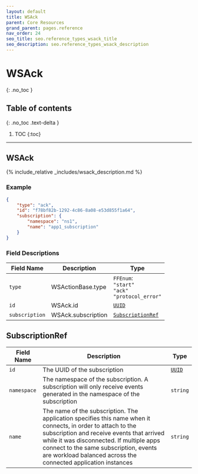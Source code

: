 ```yaml
---
layout: default
title: WSAck
parent: Core Resources
grand_parent: pages.reference
nav_order: 24
seo_title: seo.reference_types_wsack_title
seo_description: seo.reference_types_wsack_description
---
```


# WSAck
{: .no_toc }

## Table of contents
{: .no_toc .text-delta }

1. TOC
{:toc}

---
## WSAck

{% include_relative _includes/wsack_description.md %}

### Example

```json
{
    "type": "ack",
    "id": "f78bf82b-1292-4c86-8a08-e53d855f1a64",
    "subscription": {
        "namespace": "ns1",
        "name": "app1_subscription"
    }
}
```

### Field Descriptions

| Field Name | Description | Type |
|------------|-------------|------|
| `type` | WSActionBase.type | `FFEnum`:<br/>`"start"`<br/>`"ack"`<br/>`"protocol_error"` |
| `id` | WSAck.id | [`UUID`](simpletypes#uuid) |
| `subscription` | WSAck.subscription | [`SubscriptionRef`](#subscriptionref) |

## SubscriptionRef

| Field Name | Description | Type |
|------------|-------------|------|
| `id` | The UUID of the subscription | [`UUID`](simpletypes#uuid) |
| `namespace` | The namespace of the subscription. A subscription will only receive events generated in the namespace of the subscription | `string` |
| `name` | The name of the subscription. The application specifies this name when it connects, in order to attach to the subscription and receive events that arrived while it was disconnected. If multiple apps connect to the same subscription, events are workload balanced across the connected application instances | `string` |


